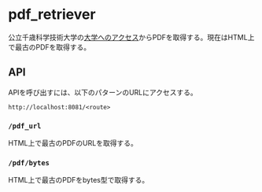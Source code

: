 # pdf_retriever

公立千歳科学技術大学の[大学へのアクセス](https://www.chitose.ac.jp/info/access)からPDFを取得する。現在はHTML上で最古のPDFを取得する。

## API

APIを呼び出すには、以下のパターンのURLにアクセスする。

```
http://localhost:8081/<route>
```

### `/pdf_url`

HTML上で最古のPDFのURLを取得する。

### `/pdf/bytes`

HTML上で最古のPDFをbytes型で取得する。